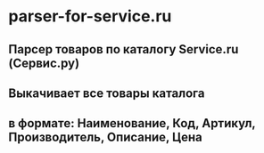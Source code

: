 # parser-for-service.ru
## Парсер товаров по каталогу Service.ru (Сервис.ру)
## Выкачивает все товары каталога
## в формате: Наименование, Код, Артикул, Производитель, Описание, Цена
